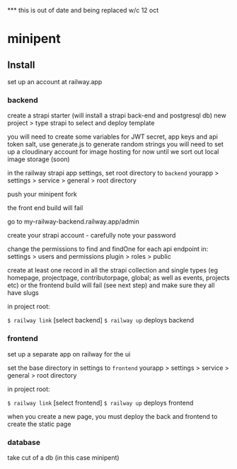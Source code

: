 *** this is out of date and being replaced w/c 12 oct

# minipent


## Install

set up an account at railway.app



### backend

create a strapi starter (will install a strapi back-end and postgresql db)
new project > type strapi to select and deploy template

you will need to create some variables
for JWT secret, app keys and api token salt, use generate.js to generate random strings
you will need to set up a cloudinary account for image hosting for now until we sort out local image storage (soon)

in the railway strapi app settings, set root directory to `backend`
yourapp > settings > service > general > root directory

push your minipent fork

the front end build will fail

go to
my-railway-backend.railway.app/admin

create your strapi account - carefully note your password

change the permissions to find and findOne for each api endpoint in:
settings > users and permissions plugin > roles > public

create at least one record in all the strapi collection and single types 
(eg homepage, projectpage, contributorpage, global; as well as events, projects etc) or the frontend build will fail (see next step)
and make sure they all have slugs

in project root:

`$ railway link` [select backend]
`$ railway up` deploys backend


### frontend

set up a separate app on railway for the ui

set the base directory in settings to `frontend`
yourapp > settings > service > general > root directory

in project root:

`$ railway link` [select frontend]
`$ railway up` deploys frontend

when you create a new page, you must deploy the back and frontend to create the static page


### database

take cut of a db (in this case minipent)



